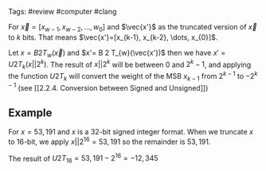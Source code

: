 Tags: #review #computer #clang 

For $\vec{x}=[x_{w-1}, x_{w-2}, \dots, w_{0}]$ and $\vec{x'}$ as the truncated version of $\vec{x}$ to $k$ bits. That means $\vec{x'}=[x_{k-1}, x_{k-2}, \dots, x_{0}]$.

Let $x = B 2 T_{w}(\vec{x})$ and $x'= B 2 T_{w}(\vec{x'})$ then we have $x'=U 2 T_{k}(x || 2^k)$. The result of $x||2^k$ will be between $0$ and $2^k-1$, and applying the function $U 2 T_{k}$ will convert the weight of the MSB $x_{k-1}$ from $2^{k-1}$ to $-2^{k-1}$  (see [[2.2.4. Conversion between Signed and Unsigned]])
## Example

For $x=53,191$ and $x$ is a 32-bit signed integer format. When we truncate $x$ to 16-bit, we apply $x||2^{16}=53,191$ so the remainder is $53,191$.

The result of $U 2 T_{16}=53,191-2^{16} = -12,345$
